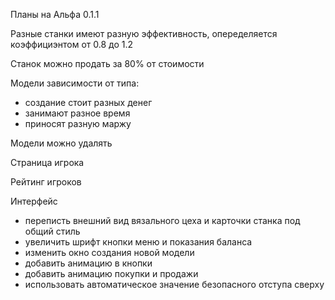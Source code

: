 Планы на Альфа 0.1.1

Разные станки имеют разную эффективность, опеределяется коэффициэнтом от 0.8 до 1.2 

Станок можно продать за 80% от стоимости

Модели зависимости от типа:
- создание стоит разных денег
- занимают разное время
- приносят разную маржу

Модели можно удалять

Страница игрока

Рейтинг игроков

Интерфейс
- переписть внешний вид вязального цеха и карточки станка под общий стиль
- увеличить шрифт кнопки меню и показания баланса
- изменить окно создания новой модели
- добавить анимацию в кнопки
- добавить анимацию покупки и продажи
- использовать автоматическое значение безопасного отступа сверху